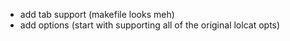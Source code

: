 - add tab support (makefile looks meh)
- add options (start with supporting all of the original lolcat opts)
